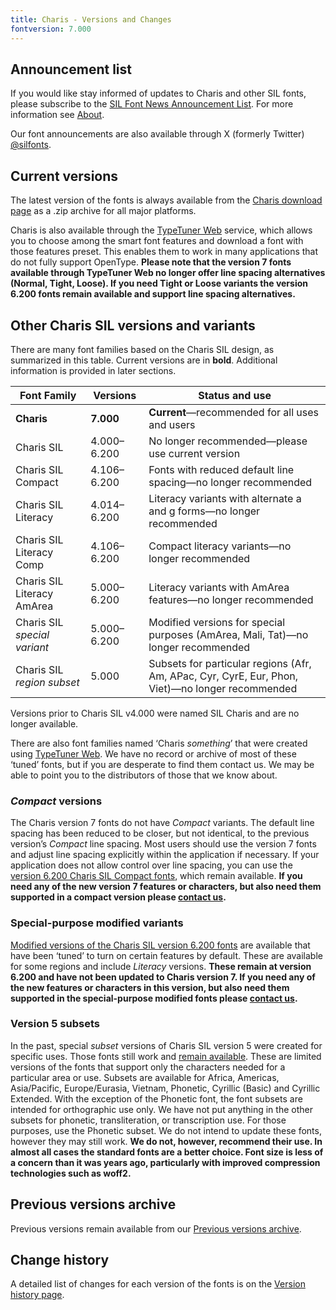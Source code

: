 ```yaml
---
title: Charis - Versions and Changes
fontversion: 7.000
---
```


## Announcement list

If you would like stay informed of updates to Charis and other SIL fonts, please subscribe to the [SIL Font News Announcement List](https://groups.google.com/a/groups.sil.org/forum/#!forum/sil-font-news). For more information see [About](about.md).

Our font announcements are also available through X (formerly Twitter) [\@silfonts](https://x.com/silfonts).

## Current versions

The latest version of the fonts is always available from the [Charis download page](https://software.sil.org/charis/download/) as a .zip archive for all major platforms.

Charis is also available through the [TypeTuner Web](https://typetunerweb.languagetechnology.org/ttw/fonts2go.cgi) service, which allows you to choose among the smart font features and download a font with those features preset. This enables them to work in many applications that do not fully support OpenType. **Please note that the version 7 fonts available through TypeTuner Web no longer offer line spacing alternatives (Normal, Tight, Loose). If you need Tight or Loose variants the version 6.200 fonts remain available and support line spacing alternatives.**

## Other Charis SIL versions and variants

There are many font families based on the Charis SIL design, as summarized in this table. Current versions are in **bold**. Additional information is provided in later sections.

Font Family | Versions | Status and use
----------- | -------- | ---------------------
**Charis**|**7.000**|**Current**—recommended for all uses and users
Charis SIL|4.000–6.200|No longer recommended—please use current version
Charis SIL Compact|4.106–6.200|Fonts with reduced default line spacing—no longer recommended
Charis SIL Literacy|4.014–6.200|Literacy variants with alternate a and g forms—no longer recommended
Charis SIL Literacy Comp|4.106–6.200|Compact literacy variants—no longer recommended
Charis SIL Literacy AmArea|5.000–6.200|Literacy variants with AmArea features—no longer recommended
Charis SIL *special variant*|5.000–6.200|Modified versions for special purposes (AmArea, Mali, Tat)—no longer recommended
Charis SIL *region subset*|5.000|Subsets for particular regions (Afr, Am, APac, Cyr, CyrE, Eur, Phon, Viet)—no longer recommended

Versions prior to Charis SIL v4.000 were named SIL Charis and are no longer available.

There are also font families named ‘Charis *something*’ that were created using [TypeTuner Web](https://scripts.sil.org/ttw/fonts2go.cgi). We have no record or archive of most of these ‘tuned’ fonts, but if you are desperate to find them contact us. We may be able to point you to the distributors of those that we know about.

### *Compact* versions

The Charis version 7 fonts do not have *Compact* variants. The default line spacing has been reduced to be closer, but not identical, to the previous version’s *Compact* line spacing. Most users should use the version 7 fonts and adjust line spacing explicitly within the application if necessary. If your application does not allow control over line spacing, you can use the [version 6.200 Charis SIL Compact fonts](https://software.sil.org/lcgfonts/download/), which remain available. **If you need any of the new version 7 features or characters, but also need them supported in a compact version please [contact us](https://software.sil.org/charis/about/contact/).**

### Special-purpose modified variants

[Modified versions of the Charis SIL version 6.200 fonts](https://software.sil.org/lcgfonts/download/) are available that have been ‘tuned’ to turn on certain features by default. These are available for some regions and include *Literacy* versions. **These remain at version 6.200 and have not been updated to Charis version 7. If you need any of the new features or characters in this version, but also need them supported in the special-purpose modified fonts please [contact us](https://software.sil.org/charis/about/contact/).**

### Version 5 subsets

In the past, special *subset* versions of Charis SIL version 5 were created for specific uses. Those fonts still work and [remain available](https://software.sil.org/lcgfonts/font-subsets/). These are limited versions of the fonts that support only the characters needed for a particular area or use. Subsets are available for Africa, Americas, Asia/Pacific, Europe/Eurasia, Vietnam, Phonetic, Cyrillic (Basic) and Cyrillic Extended. With the exception of the Phonetic font, the font subsets are intended for orthographic use only. We have not put anything in the other subsets for phonetic, transliteration, or transcription use. For those purposes, use the Phonetic subset. We do not intend to update these fonts, however they may still work. **We do not, however, recommend their use. In almost all cases the standard fonts are a better choice. Font size is less of a concern than it was years ago, particularly with improved compression technologies such as woff2.** 

## Previous versions archive

Previous versions remain available from our [Previous versions archive](https://software.sil.org/charis/download/previous-versions).

## Change history

A detailed list of changes for each version of the fonts is on the [Version history page](history.md).
